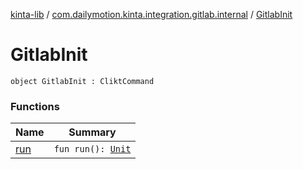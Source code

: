 [kinta-lib](../../index.md) / [com.dailymotion.kinta.integration.gitlab.internal](../index.md) / [GitlabInit](./index.md)

# GitlabInit

`object GitlabInit : CliktCommand`

### Functions

| Name | Summary |
|---|---|
| [run](run.md) | `fun run(): `[`Unit`](https://kotlinlang.org/api/latest/jvm/stdlib/kotlin/-unit/index.html) |
